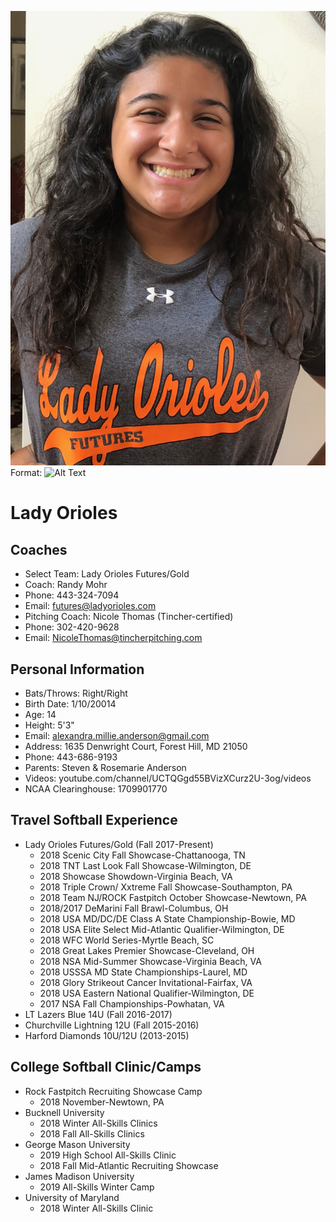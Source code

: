 ![GitHub Logo](/images/alex-andersonladyos.jpg)
Format: ![Alt Text](url)
# Lady Orioles

## Coaches
* Select Team: Lady Orioles Futures/Gold
* Coach: Randy Mohr
* Phone: 443-324-7094
* Email: futures@ladyorioles.com
* Pitching Coach: Nicole Thomas (Tincher-certified)
* Phone: 302-420-9628
* Email: NicoleThomas@tincherpitching.com

## Personal Information
* Bats/Throws: Right/Right
* Birth Date: 1/10/20014
* Age: 14
* Height: 5'3"
* Email: alexandra.millie.anderson@gmail.com
* Address: 1635 Denwright Court, Forest Hill, MD 21050
* Phone: 443-686-9193
* Parents: Steven & Rosemarie Anderson
* Videos: youtube.com/channel/UCTQGgd55BVizXCurz2U-3og/videos    
* NCAA Clearinghouse: 1709901770 

## Travel Softball Experience
* Lady Orioles Futures/Gold (Fall 2017-Present)
  * 2018 Scenic City Fall Showcase-Chattanooga, TN
  * 2018 TNT Last Look Fall Showcase-Wilmington, DE
  * 2018 Showcase Showdown-Virginia Beach, VA
  * 2018 Triple Crown/ Xxtreme Fall Showcase-Southampton, PA
  * 2018 Team NJ/ROCK Fastpitch October Showcase-Newtown, PA
  * 2018/2017 DeMarini Fall Brawl-Columbus, OH
  * 2018 USA MD/DC/DE Class A State Championship-Bowie, MD
  * 2018 USA Elite Select Mid-Atlantic Qualifier-Wilmington, DE
  * 2018 WFC World Series-Myrtle Beach, SC
  * 2018 Great Lakes Premier Showcase-Cleveland, OH
  * 2018 NSA Mid-Summer Showcase-Virginia Beach, VA
  * 2018 USSSA MD State Championships-Laurel, MD
  * 2018 Glory Strikeout Cancer Invitational-Fairfax, VA
  * 2018 USA Eastern National Qualifier-Wilmington, DE
  * 2017 NSA Fall Championships-Powhatan, VA
* LT Lazers Blue 14U (Fall 2016-2017)
* Churchville Lightning 12U (Fall 2015-2016)
* Harford Diamonds 10U/12U (2013-2015)

## College Softball Clinic/Camps
* Rock Fastpitch Recruiting Showcase Camp
  * 2018 November-Newtown, PA
* Bucknell University
  * 2018 Winter All-Skills Clinics
  * 2018 Fall All-Skills Clinics
* George Mason University
  * 2019 High School All-Skills Clinic
  * 2018 Fall Mid-Atlantic Recruiting Showcase
* James Madison University
  * 2019 All-Skills Winter Camp
* University of Maryland
  * 2018 Winter All-Skills Clinic

